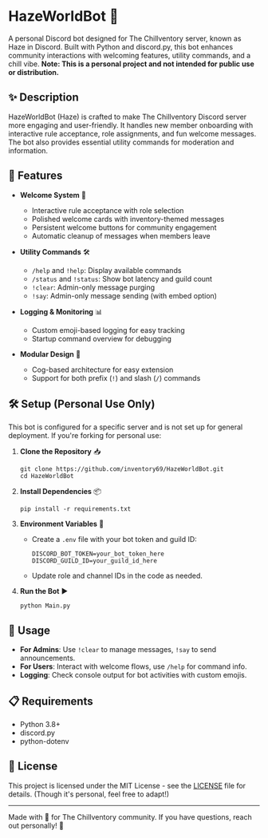 # HazeWorldBot 🌟

A personal Discord bot designed for The Chillventory server, known as Haze in Discord. Built with Python and discord.py, this bot enhances community interactions with welcoming features, utility commands, and a chill vibe. **Note: This is a personal project and not intended for public use or distribution.**

## ✨ Description

HazeWorldBot (Haze) is crafted to make The Chillventory Discord server more engaging and user-friendly. It handles new member onboarding with interactive rule acceptance, role assignments, and fun welcome messages. The bot also provides essential utility commands for moderation and information.

## 🚀 Features

- **Welcome System** 🎉
  - Interactive rule acceptance with role selection
  - Polished welcome cards with inventory-themed messages
  - Persistent welcome buttons for community engagement
  - Automatic cleanup of messages when members leave

- **Utility Commands** 🛠️
  - `/help` and `!help`: Display available commands
  - `/status` and `!status`: Show bot latency and guild count
  - `!clear`: Admin-only message purging
  - `!say`: Admin-only message sending (with embed option)

- **Logging & Monitoring** 📊
  - Custom emoji-based logging for easy tracking
  - Startup command overview for debugging

- **Modular Design** 🔧
  - Cog-based architecture for easy extension
  - Support for both prefix (`!`) and slash (`/`) commands

## 🛠️ Setup (Personal Use Only)

This bot is configured for a specific server and is not set up for general deployment. If you're forking for personal use:

1. **Clone the Repository** 📥
   ```
   git clone https://github.com/inventory69/HazeWorldBot.git
   cd HazeWorldBot
   ```

2. **Install Dependencies** 📦
   ```
   pip install -r requirements.txt
   ```

3. **Environment Variables** 🔐
   - Create a `.env` file with your bot token and guild ID:
     ```
     DISCORD_BOT_TOKEN=your_bot_token_here
     DISCORD_GUILD_ID=your_guild_id_here
     ```
   - Update role and channel IDs in the code as needed.

4. **Run the Bot** ▶️
   ```
   python Main.py
   ```

## 📖 Usage

- **For Admins**: Use `!clear` to manage messages, `!say` to send announcements.
- **For Users**: Interact with welcome flows, use `/help` for command info.
- **Logging**: Check console output for bot activities with custom emojis.

## 📋 Requirements

- Python 3.8+
- discord.py
- python-dotenv

## 📄 License

This project is licensed under the MIT License - see the [LICENSE](LICENSE) file for details. (Though it's personal, feel free to adapt!)

---

Made with 💖 for The Chillventory community. If you have questions, reach out personally! 🌿